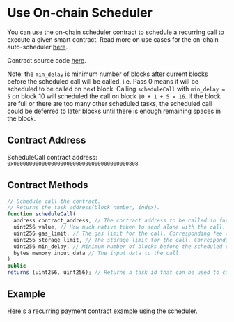 # Use On-chain Scheduler

You can use the on-chain scheduler contract to schedule a recurring call to execute a given smart contract. Read more on use cases for the on-chain auto-scheduler [here](https://wiki.acala.network/learn/basics/acala-evm/acala-evm-composable-defi-stack/on-chain-scheduler).

Contract source code [here](https://wiki.acala.network/learn/basics/acala-evm/acala-evm-composable-defi-stack/on-chain-scheduler).

Note: the `min_delay` is minimum number of blocks after current blocks before the scheduled call will be called. i.e. Pass 0 means it will be scheduled to be called on next block. Calling `scheduleCall` with `min_delay = 5` on block 10 will scheduled the call on block `10 + 1 + 5 = 16`. If the block are full or there are too many other scheduled tasks, the scheduled call could be deferred to later blocks until there is enough remaining spaces in the block.

## Contract Address

ScheduleCall contract address: `0x0000000000000000000000000000000000000808`

## Contract Methods

```javascript
// Schedule call the contract.
// Returns the task_address(block_number, index).
function scheduleCall(
  address contract_address, // The contract address to be called in future.
  uint256 value, // How much native token to send alone with the call.
  uint256 gas_limit, // The gas limit for the call. Corresponding fee will be reserved upfront and refunded after call.
  uint256 storage_limit, // The storage limit for the call. Corresponding fee will be reserved upfront and refunded after call.
  uint256 min_delay, // Minimum number of blocks before the scheduled call will be called.
  bytes memory input_data // The input data to the call.
)
public
returns (uint256, uint256); // Returns a task id that can be used to cancel or reschedule call.
```

## Example

[Here's](https://github.com/AcalaNetwork/evm-examples/tree/master/scheduler) a recurring payment contract example using the scheduler.

